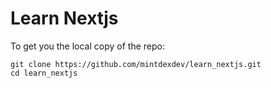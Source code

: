 # Learn Nextjs 


To get you the local copy of the repo:
```
git clone https://github.com/mintdexdev/learn_nextjs.git
cd learn_nextjs
```
